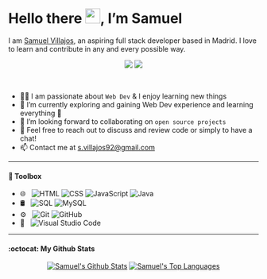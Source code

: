 <h1 <!---align="center"---> 
  Hello there
  <a href="#"><img src="https://raw.githubusercontent.com/MartinHeinz/MartinHeinz/master/wave.gif" width="30"></a>, I’m Samuel
</h1>

<p  <!---align="center"--->     
I am <a href="https://github.com/SVillajos" target="_blank">Samuel Villajos</a>, an aspiring full stack developer based in Madrid. I love to learn and contribute in any and every possible way.
</p>

<p  align="center">   
    <a href="https://www.linkedin.com/in/samuel-villajos-garrido-26670764" target="_blank"><img src="https://img.shields.io/badge/-LinkedIn-blue?style=flat-  square&logo=Linkedin&logoColor=white"></a>
    <a href="mailto:s.villajos92@gmail.com" target="_blank"><img src="https://img.shields.io/badge/-Gmail-c14438?style=flat&logo=Gmail&logoColor=white"></a> 
    <!---<a href="https://github.com/SVillajos" target="_blank"><img src="https://img.shields.io/github/followers/SVillajos?label=follow&style=social"></a>--->
</p>

<br/>

- 👨‍💻 I am passionate about `Web Dev` & I enjoy learning new things
- 🌱 I’m currently exploring and gaining Web Dev experience and learning everything 🤣
- 👯 I’m looking forward to collaborating on `open source projects`
- 💬 Feel free to reach out to discuss and review code or simply to have a chat!
- 📫 Contact me at s.villajos92@gmail.com

---
  
#### 🧰 Toolbox

<!---
<p align="center">
  <a href="#"><img src="https://img.shields.io/badge/-HTML-333333?style=flat&logo=HTML5"></a>
  <a href="#"><img src="https://img.shields.io/badge/-CSS-333333?style=flat&logo=CSS3&logoColor=1572B6"></a>
  <a href="#"><img src="https://img.shields.io/badge/-JavaScript-333333?style=flat&logo=javascript"></a>
  <a href="#"><img src="https://img.shields.io/badge/Java-333333?style=flat&logo=java&logoColor=ED8B00"></a>
  <a href="#"><img src="https://img.shields.io/badge/SQL%20-333333?style&logo=amazon-dynamodb&logoColor=orange"></a>
  <a href="#"><img src="https://img.shields.io/badge/MySQL-333333?style=flat&logo=mysql&logoColor=white"></a>
  <a href="#"><img src="https://img.shields.io/badge/-GitHub-333333?style=flat&logo=github"></a>
  <a href="#"><img src="https://img.shields.io/badge/-Git-333333?style=flat&logo=git"></a>
  <a href="#"><img src="https://img.shields.io/badge/-Visual%20Studio%20Code-333333?style=flat&logo=visual-studio-code&logoColor=007ACC"></a>
</p> --->

- 🌐 &nbsp;
  ![HTML](https://img.shields.io/badge/-HTML-333333?style=flat&logo=HTML5)
  ![CSS](https://img.shields.io/badge/-CSS-333333?style=flat&logo=CSS3&logoColor=1572B6)
  ![JavaScript](https://img.shields.io/badge/-JavaScript-333333?style=flat&logo=javascript)
  ![Java](https://img.shields.io/badge/Java-333333?style=flat&logo=java&logoColor=orange)
- 🛢 &nbsp;
  ![SQL](https://img.shields.io/badge/-SQL-333333?style=flat&logo=postgresql&logoColor=blue)
  ![MySQL](https://img.shields.io/badge/MySQL-333333?style=flat&logo=mysql&logoColor=white)
- ⚙️ &nbsp;
  ![Git](https://img.shields.io/badge/-Git-333333?style=flat&logo=git)
  ![GitHub](https://img.shields.io/badge/-GitHub-333333?style=flat&logo=github)
- 🔧 &nbsp;
  ![Visual Studio Code](https://img.shields.io/badge/-Visual%20Studio%20Code-333333?style=flat&logo=visual-studio-code&logoColor=007ACC)

---

#### :octocat: My Github Stats

<diV>
  <div align="center">
    <a href="#"><img alt="Samuel's Github Stats" src="https://github-readme-stats.vercel.app/api?username=SVillajos&show_icons=true&include_all_commits=true&count_private=true&line_height=20&title_color=0D1117&icon_color=0D1117&text_color=0D1117&bg_color=FFFFFF"/></a>
    <a href="#"><img alt="Samuel's Top Languages" src="https://github-readme-stats.vercel.app/api/top-langs/?username=SVillajos&langs_count=10&count_private=true&layout=compact&show_icons=true&count_private=true&icon_color=0D1117&text_color=0D1117&bg_color=FFFFFF&title_color=0D1117&icon_color=0D1117"/></a>
    <br/>
  </div>
</div>


<!---
SVillajos/SVillajos is a ✨ special ✨ repository because its `README.md` (this file) appears on your GitHub profile.
You can click the Preview link to take a look at your changes.
--->
